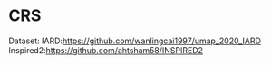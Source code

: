 # CRS

Dataset:
IARD:https://github.com/wanlingcai1997/umap_2020_IARD
Inspired2:https://github.com/ahtsham58/INSPIRED2
